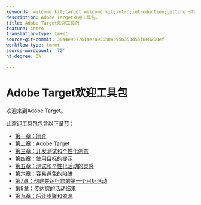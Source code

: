 ```yaml
---
keywords: welcome kit;target welcome kit;intro;introduction;getting started
description: Adobe Target欢迎工具包。
title: Adobe Target欢迎工具包
feature: intro
translation-type: tm+mt
source-git-commit: 38a4e9577614e7a956b043956353d55f8e8200ef
workflow-type: tm+mt
source-wordcount: '72'
ht-degree: 0%

---
```



# Adobe Target欢迎工具包

欢迎来到Adobe Target。

此欢迎工具包包含以下章节：

* [第一章：简介](/help/c-intro/target-welcome-kit-1.md)
* [第二章：Adobe Target](/help/c-intro/target-welcome-kit-2.md)
* [第三章：开发测试和个性化创意](/help/c-intro/target-welcome-kit-3.md)
* [第四章：使用目标的提示](/help/c-intro/target-welcome-kit-4.md)
* [第五章：测试和个性化活动的灵感](/help/c-intro/target-welcome-kit-5.md)
* [第六章：容易避免的陷阱](/help/c-intro/target-welcome-kit-6.md)
* [第7章：创建并运行您的第一个目标活动](/help/c-intro/target-welcome-kit-7.md)
* [第8章：传达您的活动结果](/help/c-intro/target-welcome-kit-8.md)
* [第九章：后续步骤和资源](/help/c-intro/target-welcome-kit-9.md)
